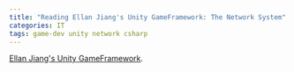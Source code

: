 ```yaml
---
title: "Reading Ellan Jiang's Unity GameFramework: The Network System"
categories: IT
tags: game-dev unity network csharp
---
```


[Ellan Jiang's Unity GameFramework](https://github.com/EllanJiang).
